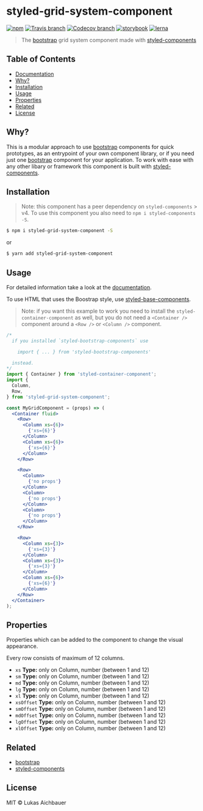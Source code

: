 # styled-grid-system-component

[![npm](https://img.shields.io/npm/v/styled-grid-system-component.svg?style=flat-square)](https://www.npmjs.com/package/styled-grid-system-component)
[![Travis branch](https://img.shields.io/travis/aichbauer/styled-bootstrap-components/master.svg?style=flat-square)](https://travis-ci.org/aichbauer/styled-bootstrap-components)
[![Codecov branch](https://img.shields.io/codecov/c/github/aichbauer/styled-bootstrap-components/master.svg?style=flat-square)](https://codecov.io/gh/aichbauer/styled-bootstrap-components)
[![storybook](https://img.shields.io/badge/docs%20with-storybook-f1618c.svg?style=flat-square)](https://aichbauer.github.io/styled-bootstrap-components)
[![lerna](https://img.shields.io/badge/maintained%20with-lerna-cc00ff.svg?style=flat-square)](https://lernajs.io/)

> The [bootstrap](https://getbootstrap.com) grid system component made with [styled-components](https://styled-components.com)

## Table of Contents

* [Documentation](https://aichbauer.github.io/styled-bootstrap-components)
* [Why?](#why)
* [Installation](#installation)
* [Usage](#usage)
* [Properties](#properties)
* [Related](#related)
* [License](#license)

## Why?

This is a modular approach to use [bootstrap](https://getbootstrap.com) components for quick prototypes, as an entrypoint of your own component library, or if you need just one [bootstrap](https://getbootstrap.com) component for your application. To work with ease with any other libary or framework this component is built with [styled-components](https://styled-components.com).

## Installation

> Note: this component has a peer dependency on `styled-components` > v4. To use this component you also need to `npm i styled-components -S`.

```sh
$ npm i styled-grid-system-component -S
```

or

```sh
$ yarn add styled-grid-system-component
```

## Usage

For detailed information take a look at the [documentation](https://aichbauer.github.io/styled-bootstrap-components).

To use HTML that uses the Boostrap style, use [styled-base-components](https://github.com/aichbauer/styled-bootstrap-components/blob/master/packages/styled-base-components/README.md).

> Note: if you want this example to work you need to install the `styled-container-component` as well, but you do not need a `<Container />` component around a `<Row />` or `<Column />` component.

```jsx
/*
  if you installed `styled-bootstrap-components` use

    import { ... } from 'styled-bootstrap-components'

  instead.
*/
import { Container } from 'styled-container-component';
import {
  Column,
  Row,
} from 'styled-grid-system-component';

const MyGridComponent = (props) => (
  <Container fluid>
    <Row>
      <Column xs={6}>
        {'xs={6}'}
      </Column>
      <Column xs={6}>
        {'xs={6}'}
      </Column>
    </Row>

    <Row>
      <Column>
        {'no props'}
      </Column>
      <Column>
        {'no props'}
      </Column>
      <Column>
        {'no props'}
      </Column>
    </Row>

    <Row>
      <Column xs={3}>
        {'xs={3}'}
      </Column>
      <Column xs={3}>
        {'xs={3}'}
      </Column>
      <Column xs={6}>
        {'xs={6}'}
      </Column>
    </Row>
  </Container>
);
```

## Properties

Properties which can be added to the component to change the visual appearance.

Every row consists of maximum of 12 columns.

* `xs` **Type:** only on Column, number (between 1 and 12)
* `sm` **Type:** only on Column, number (between 1 and 12)
* `md` **Type:** only on Column, number (between 1 and 12)
* `lg` **Type:** only on Column, number (between 1 and 12)
* `xl` **Type:** only on Column, number (between 1 and 12)
* `xsOffset` **Type:** only on Column, number (between 1 and 12)
* `smOffset` **Type:** only on Column, number (between 1 and 12)
* `mdOffset` **Type:** only on Column, number (between 1 and 12)
* `lgOffset` **Type:** only on Column, number (between 1 and 12)
* `xlOffset` **Type:** only on Column, number (between 1 and 12)

## Related

* [bootstrap](https://getbootstrap.com)
* [styled-components](https://styled-components.com)

## License

MIT © Lukas Aichbauer
